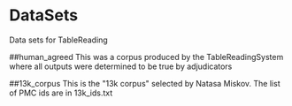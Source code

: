 # DataSets
Data sets for TableReading

##human_agreed
This was a corpus produced by the TableReadingSystem where all outputs 
were determined to be true by adjudicators 

##13k_corpus
This is the "13k corpus" selected by Natasa Miskov. The list of PMC ids 
are in 13k_ids.txt
